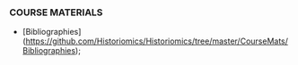 ### COURSE MATERIALS
* [Bibliographies] (https://github.com/Historiomics/Historiomics/tree/master/CourseMats/Bibliographies);

